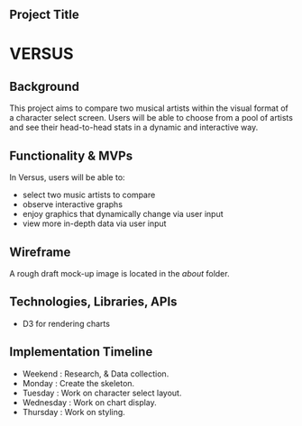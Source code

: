 ## Project Title
# VERSUS

## Background
This project aims to compare two musical artists within the visual format of a character select screen. Users will be able to choose from a pool of artists and see their head-to-head stats in a dynamic and interactive way.

## Functionality & MVPs
In Versus, users will be able to:
* select two music artists to compare
* observe interactive graphs
* enjoy graphics that dynamically change via user input
* view more in-depth data via user input

## Wireframe
A rough draft mock-up image is located in the *about* folder.

## Technologies, Libraries, APIs
* D3 for rendering charts

## Implementation Timeline
* Weekend   : Research, & Data collection.
* Monday    : Create the skeleton.
* Tuesday   : Work on character select layout.
* Wednesday : Work on chart display.
* Thursday  : Work on styling.